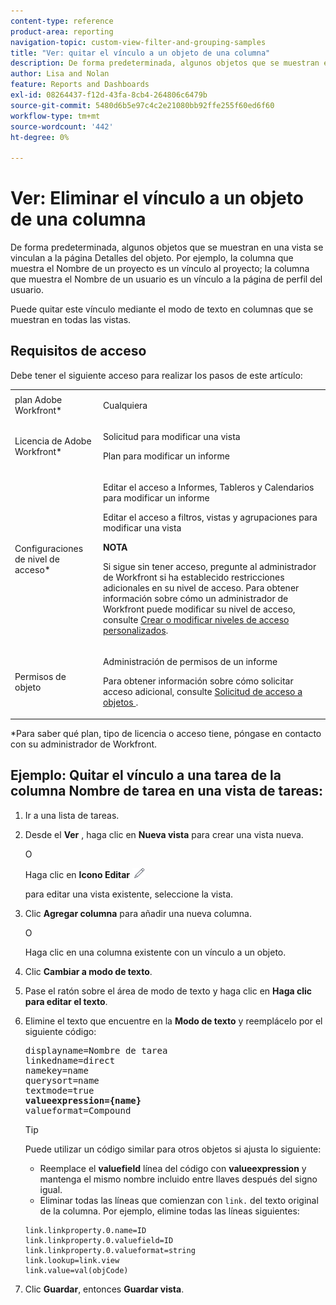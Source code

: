 ```yaml
---
content-type: reference
product-area: reporting
navigation-topic: custom-view-filter-and-grouping-samples
title: "Ver: quitar el vínculo a un objeto de una columna"
description: De forma predeterminada, algunos objetos que se muestran en una vista se vinculan a la página Detalles del objeto. Por ejemplo, la columna que muestra el Nombre de un proyecto es un vínculo al proyecto; la columna que muestra el Nombre de un usuario es un vínculo a la página de perfil del usuario.
author: Lisa and Nolan
feature: Reports and Dashboards
exl-id: 08264437-f12d-43fa-8cb4-264806c6479b
source-git-commit: 5480d6b5e97c4c2e21080bb92ffe255f60ed6f60
workflow-type: tm+mt
source-wordcount: '442'
ht-degree: 0%

---
```


# Ver: Eliminar el vínculo a un objeto de una columna

De forma predeterminada, algunos objetos que se muestran en una vista se vinculan a la página Detalles del objeto. Por ejemplo, la columna que muestra el Nombre de un proyecto es un vínculo al proyecto; la columna que muestra el Nombre de un usuario es un vínculo a la página de perfil del usuario.

Puede quitar este vínculo mediante el modo de texto en columnas que se muestran en todas las vistas.

## Requisitos de acceso

Debe tener el siguiente acceso para realizar los pasos de este artículo:

<table style="table-layout:auto"> 
 <col> 
 <col> 
 <tbody> 
  <tr> 
   <td role="rowheader">plan Adobe Workfront*</td> 
   <td> <p>Cualquiera</p> </td> 
  </tr> 
  <tr> 
   <td role="rowheader">Licencia de Adobe Workfront*</td> 
   <td> <p>Solicitud para modificar una vista </p>
   <p>Plan para modificar un informe</p> </td> 
  </tr> 
  <tr> 
   <td role="rowheader">Configuraciones de nivel de acceso*</td> 
   <td> <p>Editar el acceso a Informes, Tableros y Calendarios para modificar un informe</p> <p>Editar el acceso a filtros, vistas y agrupaciones para modificar una vista</p> <p><b>NOTA</b>

Si sigue sin tener acceso, pregunte al administrador de Workfront si ha establecido restricciones adicionales en su nivel de acceso. Para obtener información sobre cómo un administrador de Workfront puede modificar su nivel de acceso, consulte <a href="../../../administration-and-setup/add-users/configure-and-grant-access/create-modify-access-levels.md" class="MCXref xref">Crear o modificar niveles de acceso personalizados</a>.</p> </td>
</tr>   
  <tr> 
   <td role="rowheader">Permisos de objeto</td> 
   <td> <p>Administración de permisos de un informe</p> <p>Para obtener información sobre cómo solicitar acceso adicional, consulte <a href="../../../workfront-basics/grant-and-request-access-to-objects/request-access.md" class="MCXref xref">Solicitud de acceso a objetos </a>.</p> </td> 
  </tr> 
 </tbody> 
</table>

&#42;Para saber qué plan, tipo de licencia o acceso tiene, póngase en contacto con su administrador de Workfront.

## Ejemplo: Quitar el vínculo a una tarea de la columna Nombre de tarea en una vista de tareas:

1. Ir a una lista de tareas.
1. Desde el **Ver** , haga clic en **Nueva vista** para crear una vista nueva.

   O

   Haga clic en **Icono Editar** ![](assets/edit-icon.png)

   para editar una vista existente, seleccione la vista.

1. Clic **Agregar columna** para añadir una nueva columna.

   O

   Haga clic en una columna existente con un vínculo a un objeto.

1. Clic **Cambiar a modo de texto**.
1. Pase el ratón sobre el área de modo de texto y haga clic en **Haga clic para editar el texto**.
1. Elimine el texto que encuentre en la **Modo de texto** y reemplácelo por el siguiente código:
   <pre>displayname=Nombre de tarea<br>linkedname=direct<br>namekey=name<br>querysort=name<br>textmode=true<br><strong>valueexpression={name}</strong><br>valueformat=Compound</pre>

   >[!TIP]
   >
   >Puede utilizar un código similar para otros objetos si ajusta lo siguiente:
   >
   >* Reemplace el **valuefield** línea del código con **valueexpression** y mantenga el mismo nombre incluido entre llaves después del signo igual.
   >* Eliminar todas las líneas que comienzan con `link.` del texto original de la columna. Por ejemplo, elimine todas las líneas siguientes:
   >
   >  ```
   >  link.linkproperty.0.name=ID
   >  link.linkproperty.0.valuefield=ID
   >  link.linkproperty.0.valueformat=string
   >  link.lookup=link.view
   >  link.value=val(objCode)
   >  ```
   >

1. Clic **Guardar**, entonces **Guardar vista**.
